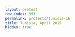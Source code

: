 ```yaml
---
layout: protest
row_index: 993
permalink: protests/tunisia-16
title: Tunisia, April 2015
hidden: true
---
```


